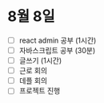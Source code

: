 # 8월 8일

-  [ ] react admin 공부 (1시간)
-  [ ] 자바스크립트 공부 (30분)
-  [ ] 글쓰기 (1시간)
-  [ ] 근로 회의
-  [ ] 데플 회의
-  [ ] 프로젝트 진행
